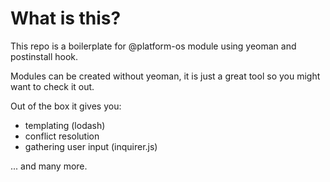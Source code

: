# What is this?

This repo is a boilerplate for @platform-os module using yeoman and postinstall hook.

Modules can be created without yeoman, it is just a great tool so you might want to check it out.

Out of the box it gives you:

* templating (lodash)
* conflict resolution
* gathering user input (inquirer.js)

... and many more.
